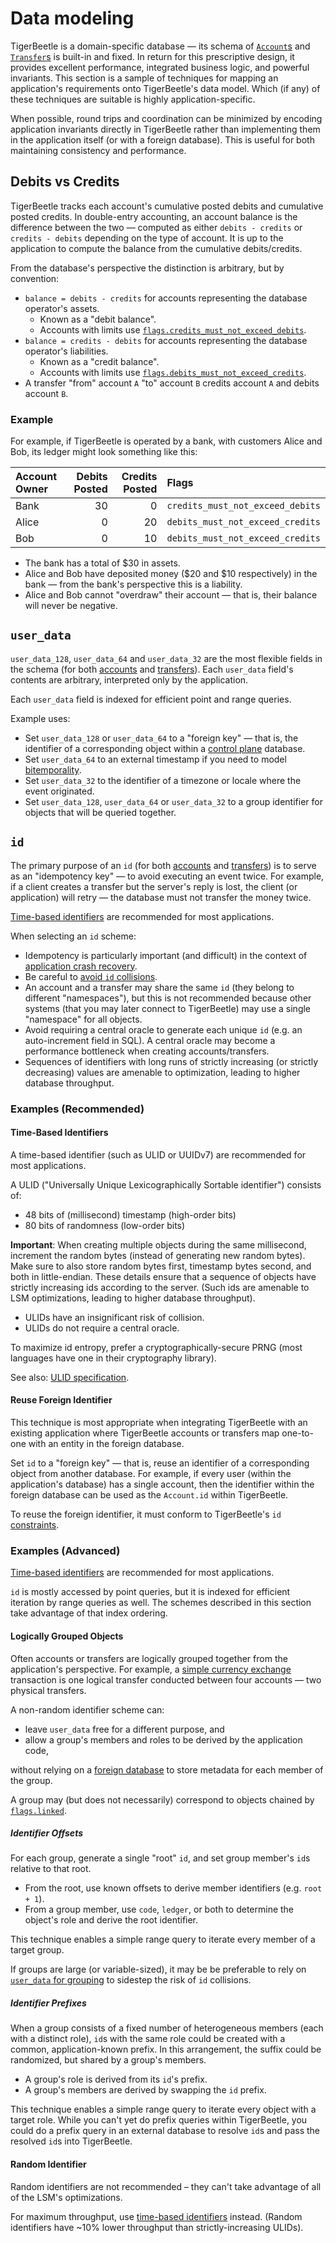 # Data modeling

TigerBeetle is a domain-specific database — its schema of [`Account`s](../reference/accounts.md)
and [`Transfer`s](../reference/transfers.md) is built-in and fixed. In return for this prescriptive
design, it provides excellent performance, integrated business logic, and powerful invariants.
This section is a sample of techniques for mapping an application's requirements onto TigerBeetle's
data model. Which (if any) of these techniques are suitable is highly application-specific.

When possible, round trips and coordination can be minimized by encoding application invariants
directly in TigerBeetle rather than implementing them in the application itself (or with a foreign
database). This is useful for both maintaining consistency and performance.

## Debits vs Credits

TigerBeetle tracks each account's cumulative posted debits and cumulative posted credits.
In double-entry accounting, an account balance is the difference between the two — computed as
either `debits - credits` or `credits - debits` depending on the type of account. It is up to the
application to compute the balance from the cumulative debits/credits.

From the database's perspective the distinction is arbitrary, but by convention:

  - `balance = debits - credits` for accounts representing the database operator's assets.
    - Known as a "debit balance".
    - Accounts with limits use
      [`flags.credits_must_not_exceed_debits`](../reference/accounts.md#flagscredits_must_not_exceed_debits).
  - `balance = credits - debits` for accounts representing the database operator's liabilities.
    - Known as a "credit balance".
    - Accounts with limits use
      [`flags.debits_must_not_exceed_credits`](../reference/accounts.md#flagsdebits_must_not_exceed_credits).
  - A transfer "from" account `A` "to" account `B` credits account `A` and debits account `B`.

### Example

For example, if TigerBeetle is operated by a bank, with customers Alice and Bob, its
ledger might look something like this:

| Account Owner | Debits Posted | Credits Posted | Flags                            |
| :------------ | ------------: | -------------: | :------------------------------- |
| Bank          |            30 |              0 | `credits_must_not_exceed_debits` |
| Alice         |             0 |             20 | `debits_must_not_exceed_credits` |
| Bob           |             0 |             10 | `debits_must_not_exceed_credits` |

- The bank has a total of $30 in assets.
- Alice and Bob have deposited money ($20 and $10 respectively) in the bank — from the bank's
  perspective this is a liability.
- Alice and Bob cannot "overdraw" their account — that is, their balance will never be negative.

## `user_data`

`user_data_128`, `user_data_64` and `user_data_32` are the most flexible fields in the schema (for both
[accounts](../reference/accounts.md) and [transfers](../reference/transfers.md)).
Each `user_data` field's contents are arbitrary, interpreted only by the application.

Each `user_data` field is indexed for efficient point and range queries.

Example uses:

- Set `user_data_128` or `user_data_64` to a "foreign key" — that is, the identifier of a corresponding object within
  a [control plane](https://en.wikipedia.org/wiki/Control_plane) database.
- Set `user_data_64` to an external timestamp if you need to model [bitemporality](https://en.wikipedia.org/wiki/Bitemporal_modeling).
- Set `user_data_32` to the identifier of a timezone or locale where the event originated.
- Set `user_data_128`, `user_data_64` or `user_data_32` to a group identifier for objects that will be queried together.

## `id`

The primary purpose of an `id` (for both [accounts](../reference/accounts.md#id) and
[transfers](../reference/transfers.md#id)) is to serve as an "idempotency key" — to avoid
executing an event twice. For example, if a client creates a transfer but the server's reply is
lost, the client (or application) will retry — the database must not transfer the money twice.

[Time-based identifiers](#time-based-identifiers) are recommended for most applications.

When selecting an `id` scheme:

- Idempotency is particularly important (and difficult) in the context of
  [application crash recovery](./consistency.md#consistency-with-foreign-databases).
- Be careful to [avoid `id` collisions](https://en.wikipedia.org/wiki/Birthday_problem).
- An account and a transfer may share the same `id` (they belong to different "namespaces"),
  but this is not recommended because other systems (that you may later connect to TigerBeetle)
  may use a single "namespace" for all objects.
- Avoid requiring a central oracle to generate each unique `id` (e.g. an auto-increment field in SQL).
  A central oracle may become a performance bottleneck when creating accounts/transfers.
- Sequences of identifiers with long runs of strictly increasing (or strictly decreasing) values are
  amenable to optimization, leading to higher database throughput.

### Examples (Recommended)
#### Time-Based Identifiers

A time-based identifier (such as ULID or UUIDv7) are recommended for most applications.

A ULID ("Universally Unique Lexicographically Sortable identifier") consists of:

- 48 bits of (millisecond) timestamp (high-order bits)
- 80 bits of randomness (low-order bits)

**Important**: When creating multiple objects during the same millisecond, increment the random bytes
(instead of generating new random bytes). Make sure to also store random bytes first, timestamp bytes 
second, and both in little-endian. These details ensure that a sequence of objects have strictly 
increasing ids according to the server. (Such ids are amenable to LSM optimizations, 
leading to higher database throughput).

- ULIDs have an insignificant risk of collision.
- ULIDs do not require a central oracle.

To maximize id entropy, prefer a cryptographically-secure PRNG (most languages have one in their
cryptography library).

See also: [ULID specification](https://github.com/ulid/spec).

#### Reuse Foreign Identifier

This technique is most appropriate when integrating TigerBeetle with an existing application
where TigerBeetle accounts or transfers map one-to-one with an entity in the foreign database.

Set `id` to a "foreign key" — that is, reuse an identifier of a corresponding object from another
database. For example, if every user (within the application's database) has a single account, then
the identifier within the foreign database can be used as the `Account.id` within TigerBeetle.

To reuse the foreign identifier, it must conform to TigerBeetle's `id`
[constraints](../reference/accounts.md#id).

### Examples (Advanced)

[Time-based identifiers](#time-based-identifiers) are recommended for most applications.

`id` is mostly accessed by point queries, but it is indexed for efficient iteration by range
queries as well. The schemes described in this section take advantage of that index ordering.

#### Logically Grouped Objects

Often accounts or transfers are logically grouped together from the application's perspective.
For example, a [simple currency exchange](../recipes/currency-exchange.md) transaction is one
logical transfer conducted between four accounts — two physical transfers.

A non-random identifier scheme can:

  - leave `user_data` free for a different purpose, and
  - allow a group's members and roles to be derived by the application code,

without relying on a [foreign database](#reuse-foreign-identifier) to store metadata for each
member of the group.

A group may (but does not necessarily) correspond to objects chained by
[`flags.linked`](../reference/transfers.md#flagslinked).

##### Identifier Offsets

For each group, generate a single "root" `id`, and set group member's `id`s relative to that root.

- From the root, use known offsets to derive member identifiers (e.g. `root + 1`).
- From a group member, use `code`, `ledger`, or both to determine the object's role and derive the
  root identifier.

This technique enables a simple range query to iterate every member of a target group.

If groups are large (or variable-sized), it may be be preferable to rely on
[`user_data` for grouping](#user_data) to sidestep the risk of `id` collisions.

##### Identifier Prefixes

When a group consists of a fixed number of heterogeneous members (each with a distinct role),
`id`s with the same role could be created with a common, application-known prefix.
In this arrangement, the suffix could be randomized, but shared by a group's members.

- A group's role is derived from its `id`'s prefix.
- A group's members are derived by swapping the `id` prefix.

This technique enables a simple range query to iterate every object
with a target role. While you can't yet do prefix queries within
TigerBeetle, you could do a prefix query in an external database to
resolve `id`s and pass the resolved `id`s into TigerBeetle.

#### Random Identifier

Random identifiers are not recommended – they can't take advantage of all of the LSM's optimizations.

For maximum throughput, use [time-based identifiers](#time-based-identifiers) instead.
(Random identifiers have ~10% lower throughput than strictly-increasing ULIDs).
